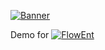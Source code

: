[![Banner](https://github.com/Fried-Synapse/FlowEnt/blob/main/Assets/FlowEnt/Demo/Content/Banner/Textures/Banner.png)](https://flowent.friedsynapse.com)

Demo for [![FlowEnt](https://img.shields.io/badge/-FlowEnt-blue)](https://flowent.friedsynapse.com)

